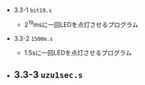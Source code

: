 - 3.3-1 `bit19.s`
	- $2^{19}$msに一回LEDを点灯させるプログラム

- 3.3-2 `1500m.s`
	- 1.5sに一回LEDを点灯させるプログラム

- 3.3-3 `uzu1sec.s`
	- 
